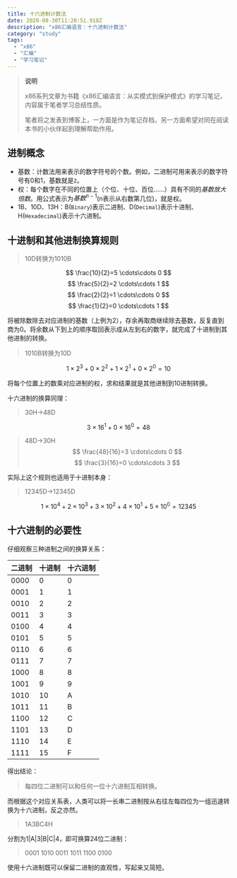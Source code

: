 ```yaml
---
title: 十六进制计数法
date: 2020-08-30T11:20:51.918Z
description: "x86汇编语言：十六进制计数法"
category: "study"
tags:
  - "x86"
  - "汇编"
  - "学习笔记"
---
```

> **说明**
>
> x86系列文章为书籍《x86汇编语言：从实模式到保护模式》的学习笔记，内容属于笔者学习总结性质。
>
> 笔者将之发表到博客上，一方面是作为笔记存档，另一方面希望对同在阅读本书的小伙伴起到理解帮助作用。

## 进制概念

* 基数：计数法用来表示的数字符号的个数。例如，二进制可用来表示的数字符号有0和1，基数就是`2`。
* 权：每个数字在不同的位置上（个位、十位、百位……）具有不同的*基数放大倍数*。用公式表示为$基数^{n-1}$(n表示从右数第几位)，就是权。
* 1B、10D、13H：B(`Binary`)表示二进制、D(`Decimal`)表示十进制、H(`Hexadecimal`)表示十六进制。

## 十进制和其他进制换算规则
> 10D转换为1010B

$$
\frac{10}{2}=5 \cdots\cdots 0
$$
$$
\frac{5}{2}=2 \cdots\cdots 1
$$
$$
\frac{2}{2}=1 \cdots\cdots 0
$$
$$
\frac{1}{2}=0 \cdots\cdots 1
$$

将被除数除去对应进制的基数（上例为2），存余再取商继续除去基数，反复直到商为0。将余数从下到上的顺序取回表示成从左到右的数字，就完成了十进制到其他进制的转换。

> 1010B转换为10D

$$
1\times2^3+0\times2^2+1\times2^1+0\times2^0=10
$$

将每个位置上的数乘对应进制的权，求和结果就是其他进制到10进制转换。

十六进制的换算同理：
> 30H→48D

$$
3\times16^1+0\times16^0=48
$$
> 48D→30H
$$
\frac{48}{16}=3 \cdots\cdots 0
$$
$$
\frac{3}{16}=0 \cdots\cdots 3
$$

实际上这个规则也适用于十进制本身：
> 12345D→12345D

$$
1\times10^4+2\times10^3+3\times10^2+4\times10^1+5\times10^0=12345
$$

## 十六进制的必要性
仔细观察三种进制之间的换算关系：

|二进制|十进制|十六进制|
|---|---|---|
|0000|0|0|
|0001|1|1|
|0010|2|2|
|0011|3|3|
|0100|4|4|
|0101|5|5|
|0110|6|6|
|0111|7|7|
|1000|8|8|
|1001|9|9|
|1010|10|A|
|1011|11|B|
|1100|12|C|
|1101|13|D|
|1110|14|E|
|1111|15|F|

得出结论：
> 每四位二进制可以和任何一位十六进制互相转换。

而根据这个对应关系表，人类可以将一长串二进制按从右往左每四位为一组迅速转换为十六进制，反之亦然。

> 1A3BC4H

分割为1|A|3|B|C|4，即可换算24位二进制：
> 0001 1010 0011 1011 1100 0100

使用十六进制既可以保留二进制的直观性，写起来又简短。